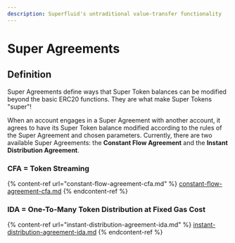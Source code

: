 ```yaml
---
description: Superfluid's untraditional value-transfer functionality
---
```


# Super Agreements

## Definition

Super Agreements define ways that Super Token balances can be modified beyond the basic ERC20 functions. They are what make Super Tokens "super"!

When an account engages in a Super Agreement with another account, it agrees to have its Super Token balance modified according to the rules of the Super Agreement and chosen parameters. Currently, there are two available Super Agreements: the **Constant Flow Agreement** and the **Instant Distribution Agreement**.&#x20;

### CFA = Token Streaming

{% content-ref url="constant-flow-agreement-cfa.md" %}
[constant-flow-agreement-cfa.md](constant-flow-agreement-cfa.md)
{% endcontent-ref %}

### IDA = One-To-Many Token Distribution at Fixed Gas Cost

{% content-ref url="instant-distribution-agreement-ida.md" %}
[instant-distribution-agreement-ida.md](instant-distribution-agreement-ida.md)
{% endcontent-ref %}
